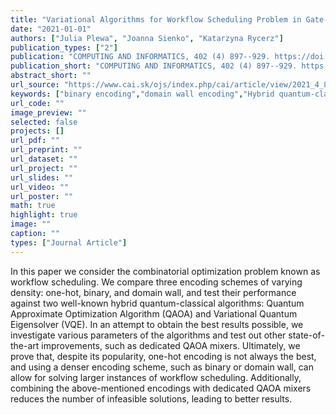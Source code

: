 ```yaml
---
title: "Variational Algorithms for Workflow Scheduling Problem in Gate-Based Quantum Devices"
date: "2021-01-01"
authors: ["Julia Plewa", "Joanna Sienko", "Katarzyna Rycerz"]
publication_types: ["2"]
publication: "COMPUTING AND INFORMATICS, 402 (4) 897--929. https://doi.org/10.31577/cai_2021_4_897"
publication_short: "COMPUTING AND INFORMATICS, 402 (4) 897--929. https://doi.org/10.31577/cai_2021_4_897"
abstract_short: ""
url_source: "https://www.cai.sk/ojs/index.php/cai/article/view/2021_4_897"
keywords: ["binary encoding","domain wall encoding","Hybrid quantum-classical algorithms","one-hot encoding","optimization","QAOA","VQE","workflow scheduling"]
url_code: ""
image_preview: ""
selected: false
projects: []
url_pdf: ""
url_preprint: ""
url_dataset: ""
url_project: ""
url_slides: ""
url_video: ""
url_poster: ""
math: true
highlight: true
image: ""
caption: ""
types: ["Journal Article"]
---
```

In this paper we consider the combinatorial optimization problem known as workflow scheduling. We compare three encoding schemes of varying density: one-hot, binary, and domain wall, and test their performance against two well-known hybrid quantum-classical algorithms: Quantum Approximate Optimization Algorithm (QAOA) and Variational Quantum Eigensolver (VQE). In an attempt to obtain the best results possible, we investigate various parameters of the algorithms and test out other state-of-the-art improvements, such as dedicated QAOA mixers. Ultimately, we prove that, despite its popularity, one-hot encoding is not always the best, and using a denser encoding scheme, such as binary or domain wall, can allow for solving larger instances of workflow scheduling. Additionally, combining the above-mentioned encodings with dedicated QAOA mixers reduces the number of infeasible solutions, leading to better results.

